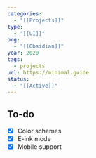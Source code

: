 ```yaml
---
categories:
  - "[[Projects]]"
type:
  - "[[UI]]"
org:
  - "[[Obsidian]]"
year: 2020
tags:
  - projects
url: https://minimal.guide
status:
  - "[[Active]]"
---
```

## To-do

- [x] Color schemes
- [x] E-ink mode
- [x] Mobile support